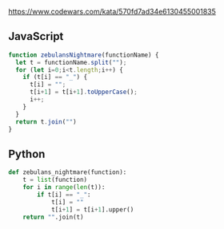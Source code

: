 https://www.codewars.com/kata/570fd7ad34e6130455001835

## JavaScript
```js
function zebulansNightmare(functionName) {
  let t = functionName.split("");
  for (let i=0;i<t.length;i++) {
    if (t[i] == "_") {
      t[i] = "";
      t[i+1] = t[i+1].toUpperCase();
      i++;
    }
  }
  return t.join("")
}
```

## Python
```python
def zebulans_nightmare(function):
    t = list(function)
    for i in range(len(t)):
        if t[i] == "_":
            t[i] = ""
            t[i+1] = t[i+1].upper()
    return "".join(t)
```